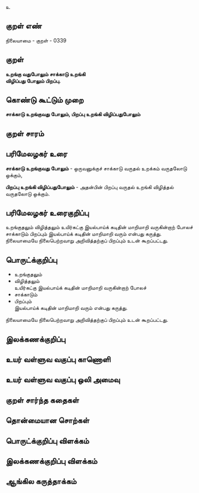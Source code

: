 உ

## குறள் எண் 

நிலையாமை - குறள் - 0339  

## குறள் 

**உறங்கு வதுபோலும் சாக்காடு உறங்கி  
விழிப்பது போலும் பிறப்பு.**

## கொண்டு கூட்டும் முறை

**சாக்காடு உறங்குவது போலும், பிறப்பு உறங்கி விழிப்பதுபோலும்**  

## குறள் சாரம் 


## பரிமேலழகர் உரை

**சாக்காடு உறங்குவது போலும்** - ஒருவனுக்குச் சாக்காடு வருதல் உறக்கம் வருதலோடு ஒக்கும்,  

**பிறப்பு உறங்கி விழிப்பதுபோலும்** - அதன்பின் பிறப்பு வருதல் உறங்கி விழித்தல் வருதலோடு ஒக்கும்.  


## பரிமேலழகர் உரைகுறிப்பு   

உறங்குதலும் விழித்தலும் உயிர்கட்கு இயல்பாய்க் கடிதின் மாறிமாறி வருகின்றாற் போலச் சாக்காடும் பிறப்பும் இயல்பாய்க் கடிதின் மாறிமாறி வரும் என்பது கருத்து.   
நிலையாமையே நிலைபெற்றவாறு அறிவித்தற்குப் பிறப்பும் உடன் கூறப்பட்டது.    

## பொருட்க்குறிப்பு 

* உறங்குதலும்  
* விழித்தலும்   
உயிர்கட்கு இயல்பாய்க் கடிதின் மாறிமாறி வருகின்றாற் போலச்  
* சாக்காடும்  
* பிறப்பும்   
இயல்பாய்க் கடிதின் மாறிமாறி வரும் என்பது கருத்து.    

நிலையாமையே நிலைபெற்றவாறு அறிவித்தற்குப் பிறப்பும் உடன் கூறப்பட்டது.    

## இலக்கணக்குறிப்பு  


## உயர் வள்ளுவ வகுப்பு காணொளி


## உயர் வள்ளுவ வகுப்பு ஒலி அமைவு 

 
## குறள் சார்ந்த கதைகள் 


## தொன்மையான சொற்கள்


## பொருட்க்குறிப்பு விளக்கம்


## இலக்கணக்குறிப்பு விளக்கம்


## ஆங்கில கருத்தாக்கம் 


